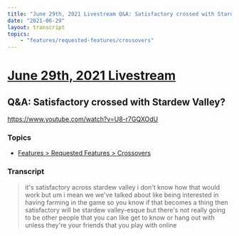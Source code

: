 ```yaml
---
title: "June 29th, 2021 Livestream Q&A: Satisfactory crossed with Stardew Valley?"
date: "2021-06-29"
layout: transcript
topics:
    - "features/requested-features/crossovers"
---
```

# [June 29th, 2021 Livestream](../2021-06-29.md)
## Q&A: Satisfactory crossed with Stardew Valley?
https://www.youtube.com/watch?v=U8-r7GQXOdU

### Topics
* [Features > Requested Features > Crossovers](../topics/features/requested-features/crossovers.md)

### Transcript

> it's satisfactory across stardew valley i don't know how that would work but um i mean we we've talked about like being interested in having farming in the game so you know if that becomes a thing then satisfactory will be stardew valley-esque but there's not really going to be other people that you can like get to know or hang out with unless they're your friends that you play with online
